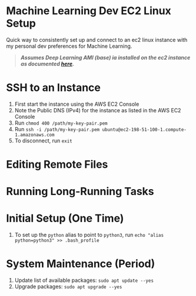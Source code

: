 # Machine Learning Dev EC2 Linux Setup
Quick way to consistently set up and connect to an ec2 linux instance with my personal dev preferences for Machine Learning.

> **_Assumes Deep Learning AMI (base) ia installed on the ec2 instance as documented [here](https://aws.amazon.com/blogs/machine-learning/get-started-with-deep-learning-using-the-aws-deep-learning-ami/)._**

# SSH to an Instance

1. First start the instance using the AWS EC2 Console
2. Note the Public DNS (IPv4) for the instance as listed in the AWS EC2 Console
3. Run ``chmod 400 /path/my-key-pair.pem``
4. Run ``ssh -i /path/my-key-pair.pem ubuntu@ec2-198-51-100-1.compute-1.amazonaws.com``
5. To disconnect, run ``exit``

# Editing Remote Files

# Running Long-Running Tasks

# Initial Setup (One Time)

1. To set up the ``python`` alias to point to ``python3``, run ``echo "alias python=python3" >> .bash_profile``

# System Maintenance (Period)

1. Update list of available packages: ``sudo apt update --yes``
2. Upgrade packages: ``sudo apt upgrade --yes``

